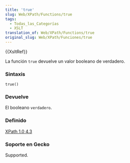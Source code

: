 ```yaml
---
title: 'true'
slug: Web/XPath/Functions/true
tags:
  - Todas_las_Categorías
  - XSLT
translation_of: Web/XPath/Functions/true
original_slug: Web/XPath/Funciones/true
---
```


{{XsltRef}}

La función `true` devuelve un valor booleano de verdadero.

### Sintaxis

```
true()
```

### Devuelve

El booleano `verdadero`.

### Definido

[XPath 1.0 4.3](http://www.w3.org/TR/xpath#function-true)

### Soporte en Gecko

Supported.
